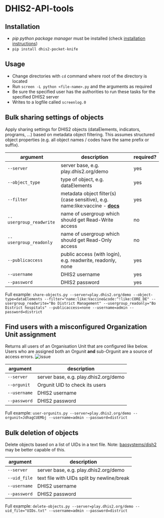 # DHIS2-API-tools

## Installation

* *pip python package manager* must be installed (check [installation instructions](https://pip.pypa.io/en/stable/installing))
* `pip install dhis2-pocket-knife`

## Usage
* Change directories with `cd` command where root of the directory is located
* Run `screen -L python <file-name>.py` and the arguments as required
* Be sure the specified user has the authorities to run these tasks for the specified DHIS2 server
* Writes to a logfile called `screenlog.0`

## Bulk sharing settings of objects

Apply sharing settings for DHIS2 objects (dataElements, indicators, programs, ...) based on metadata object filtering. This assumes structured object properties (e.g. all object names / codes have the same prefix or suffix).

| argument  |description   |required?   |
|---|---|---|
|`--server`   |server base, e.g. play.dhis2.org/demo   | yes  |
|`--object_type`   |type of object, e.g. dataElements   |yes   |
|`--filter`   |metadata object filter(s) (case sensitive), e.g. name:like:vaccine - **[docs](https://dhis2.github.io/dhis2-docs/master/en/developer/html/dhis2_developer_manual_full.html#webapi_metadata_object_filter)**   |yes   |
|`--usergroup_readwrite`  |name of usergroup which should get Read-Write access   |no   |
|`--usergroup_readonly`   |name of usergroup which should get Read-Only access   |no   |
|`--publicaccess` | public access (with login), e.g. readwrite, readonly, none   |yes   |
|`--username`   |DHIS2 username   |yes   |
|`--password`   |DHIS2 password   |yes   |

Full example:
`share-objects.py --server=play.dhis2.org/demo --object-type=dataElements --filter="name:like:Vaccine&code:^!like:CORE_DE" --usergroup_readwrite="Bo District Management" --usergroup_readonly="Bo District hospitals" --publicaccess=none --username=admin --password=district`

## Find users with a misconfigured Organization Unit assignment

Returns all users of an Organisation Unit that are configured like below. Users who are assigned both an Orgunit **and** sub-Orgunit are a source of access errors.
![issue](https://i.imgur.com/MXiALrL.png)

|argument   |description   |
|---|---|
|`--server`   |server base, e.g. play.dhis2.org/demo   |
|`--orgunit`   |Orgunit UID to check its users     |
|`--username`   |DHIS2 username   |
|`--password`   |DHIS2 password   |
Full example:
`user-orgunits.py --server=play.dhis2.org/demo --orgunit=JdhagCUEMbj --username=admin --password=district`

## Bulk deletion of objects

Delete objects based on a list of UIDs in a text file. Note: [baosystems/dish2](https://github.com/baosystems/dish2) may be better capable of this.

|argument   |description   |
|---|---|
|`--server`   |server base, e.g. play.dhis2.org/demo   |
|`--uid_file`   |text file with UIDs split by newline/break     |
|`--username`   |DHIS2 username   |
|`--password`   |DHIS2 password   |

Full example:
`delete-objects.py --server=play.dhis2.org/demo --uid_file="UIDs.txt" --username=admin --password=district`

